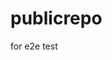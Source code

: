 # publicrepo
for e2e test












































































































































